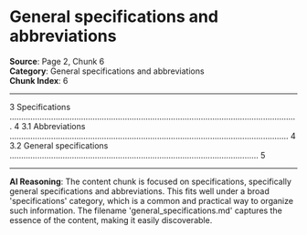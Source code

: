 # General specifications and abbreviations

**Source**: Page 2, Chunk 6  
**Category**: General specifications and abbreviations  
**Chunk Index**: 6

---

3 Specifications ............................................................................................................................. 4
3.1 Abbreviations ......................................................................................................................... 4
3.2 General specifications ............................................................................................................ 5

---

**AI Reasoning**: The content chunk is focused on specifications, specifically general specifications and abbreviations. This fits well under a broad 'specifications' category, which is a common and practical way to organize such information. The filename 'general_specifications.md' captures the essence of the content, making it easily discoverable.
